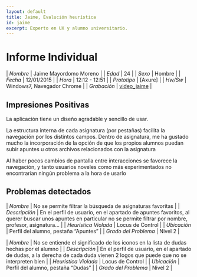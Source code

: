 ```yaml
---
layout: default
title: Jaime, Evalución heurística
id: jaime
excerpt: Experto en UX y alumno universitario.
---
```


# Informe Individual

| *Nombre* | Jaime Mayordomo Moreno |
| *Edad* | 24 |
| *Sexo* | Hombre |
| *Fecha* | 12/01/2015 |
| *Hora* | 12:12 - 12:51 |
| *Prototipo* | [Axure] |
| *Hw/Sw* | Windows7, Navegador Chrome |
| *Grabación* | [video_jaime]({{site.base}}/assets/documents/Experto_jaime.) |

## Impresiones Positivas

La aplicación tiene un diseño agradable y sencillo de usar.

La estructura interna de cada asignatura (por pestañas) facilita la navegación por los distintos campos.
Dentro de asignatura, me ha gustado mucho la incorporación de la opción de que los propios alumnos puedan subir apuntes u otros archivos relacionados con la asignatura

Al haber pocos cambios de pantalla entre interacciones se favorece la navegación, y tanto usuarios noveles como más experimentados no encontrarían ningún problema a la hora de usarlo

## Problemas detectados

| *Nombre* | No se permite filtrar la búsqueda de asignaturas favoritas |
| *Descripción* | En el perfil de usuario, en el apartado de apuntes favoritos, al querer buscar unos apuntes en particular no se permite filtrar por nombre, profesor, asignatura... |
| *Heurística Violada* | Locus de Control |
| *Ubicación* | Perfil del alumno, pestaña “Apuntes” |
| *Grado del Problema* | Nivel 2 |


| *Nombre* | No se entiende el significado de los iconos en la lista de dudas hechas por el alumno |
| *Descripción* | En el perfil de usuario, en el apartado de dudas, a la derecha de cada duda vienen 2 logos que puede que no se interpreten bien |
| *Heurística Violada* | Locus de Control |
| *Ubicación* | Perfil del alumno, pestaña “Dudas” |
| *Grado del Problema* | Nivel 2 |




